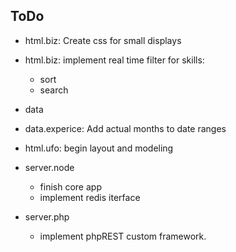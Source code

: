 ToDo
----
- html.biz: Create css for small displays
- html.biz: implement real time filter for skills:
    - sort
    - search

- data
- data.experice: Add actual months to date ranges

- html.ufo: begin layout and modeling

- server.node
    - finish core app
    - implement redis iterface
    
- server.php
    - implement phpREST custom framework.